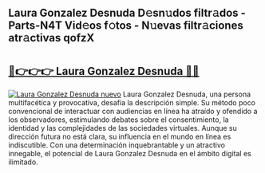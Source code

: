 ## Laura Gonzalez Desnuda D𝚎sn𝚞dos filtr𝚊dos - Parts-N4T Vid𝚎os f𝚘tos - N𝚞evas filtr𝚊ciones atr𝚊ctivas qofzX

# <h2><a href="http://mb3kxn.tromn.icu/?c=Laura+Gonzalez+Desnuda">🔗👉👉👉 Laura Gonzalez Desnuda 🔗🔗</a></h2>

[![Laura Gonzalez Desnuda nuevo](https://i.imgur.com/pEAQMta.gif)](http://mb3kxn.tromn.icu/?c=Laura+Gonzalez+Desnuda)
Laura Gonzalez Desnuda, una persona multifacética y provocativa, desafía la descripción simple. Su método poco convencional de interactuar con audiencias en línea ha atraído y ofendido a los observadores, estimulando debates sobre el consentimiento, la identidad y las complejidades de las sociedades virtuales. Aunque su dirección futura no está clara, su influencia en el mundo en línea es indiscutible. Con una determinación inquebrantable y un atractivo innegable, el potencial de Laura Gonzalez Desnuda en el ámbito digital es ilimitado.
